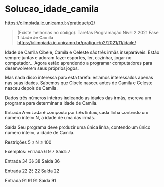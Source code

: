 # Solucao_idade_camila

https://olimpiada.ic.unicamp.br/pratique/p2/
> (Existe melhorias no código).
> Tarefas Programação Nível 2
> 2021
> Fase 1
> Idade de Camila https://olimpiada.ic.unicamp.br/pratique/p2/2021/f1/idade/

Idade de Camila
Cibele, Camila e Celeste são três irmãs inseparáveis. Estão sempre juntas e adoram fazer esportes, ler, cozinhar, jogar no computador... Agora estão aprendendo a programar computadores para desenvolverem seus próprios jogos.

Mas nada disso interessa para esta tarefa: estamos interessados apenas nas suas idades. Sabemos que Cibele nasceu antes de Camila e Celeste nasceu depois de Camila.

Dados três números inteiros indicando as idades das irmãs, escreva um programa para determinar a idade de Camila.

Entrada
A entrada é composta por três linhas, cada linha contendo um número inteiro N, a idade de uma das irmãs.

Saída
Seu programa deve produzir uma única linha, contendo um único número inteiro, a idade de Camila.

Restrições
5 ≤ N ≤ 100

Exemplos:
Entrada
6
9
7
Saída
7
	
 

Entrada
34
36
38
Saída
36
	
 

Entrada
22
25
22
Saída
22
	
 

Entrada
91
91
91
Saída
91
